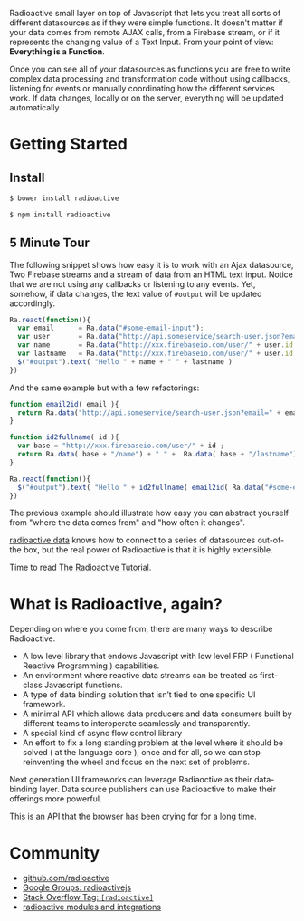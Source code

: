Radioactive small layer on top of Javascript that lets you treat all sorts of different datasources as if they were simple functions.
It doesn't matter if your data comes from remote AJAX calls, from a Firebase stream, or if it represents the changing value of a Text Input. From your point of view: **Everything is a Function**.

Once you can see all of your datasources as functions you are free to write complex data processing and transformation code without using callbacks, listening for events or manually coordinating how the different services work. If data changes, locally or on the server, everything will be updated automatically

# Getting Started

## Install

```bash
$ bower install radioactive
```

```bash
$ npm install radioactive
```

## 5 Minute Tour

The following snippet shows how easy it is to work with an Ajax datasource, Two Firebase streams and a stream of data from an HTML text input.
Notice that we are not using any callbacks or listening to any events.
Yet, somehow, if data changes, the text value of `#output` will be updated accordingly.

```javascript
Ra.react(function(){
  var email      = Ra.data("#some-email-input");
  var user       = Ra.data("http://api.someservice/search-user.json?email=" + email);
  var name       = Ra.data("http://xxx.firebaseio.com/user/" + user.id + "/name");
  var lastname   = Ra.data("http://xxx.firebaseio.com/user/" + user.id + "/lastname");
  $("#output").text( "Hello " + name + " " + lastname )
})
```

And the same example but with a few refactorings:

```javascript
function email2id( email ){
  return Ra.data("http://api.someservice/search-user.json?email=" + email).id
}

function id2fullname( id ){
  var base = "http://xxx.firebaseio.com/user/" + id ;
  return Ra.data( base + "/name") + " " +  Ra.data( base + "/lastname") 
}

Ra.react(function(){
  $("#output").text( "Hello " + id2fullname( email2id( Ra.data("#some-email-input")  ) ) )
})
```

The previous example should illustrate how easy you can abstract yourself from "where the data comes from" and "how often it changes".

[radioactive.data](https://github.com/radioactive/radioactive/wiki/radioactive.data) knows how to connect to a series of datasources out-of-the box, but the real power of Radioactive is that it is highly extensible. 

Time to read [The Radioactive Tutorial](https://github.com/radioactive/radioactive/wiki/Radioactive-Tutorial).

# What is Radioactive, again?

Depending on where you come from, there are many ways to describe Radioactive.

* A low level library that endows Javascript with low level FRP ( Functional Reactive Programming ) capabilities.
* An environment where reactive data streams can be treated as first-class Javascript functions.
* A type of data binding solution that isn’t tied to one specific UI framework.
* A minimal API which allows data producers and data consumers built by different teams to interoperate seamlessly and transparently.
* A special kind of async flow control library
* An effort to fix a long standing problem at the level where it should be solved ( at the language core ), once and for all, so we can stop reinventing the wheel and focus on the next set of problems.

Next generation UI frameworks can leverage Radiaoctive as their data-binding layer.
Data source publishers can use Radioactive to make their offerings more powerful.

This is an API that the browser has been crying for for a long time.


# Community

* [github.com/radioactive](https://github.com/radioactive)
* [Google Groups: radioactivejs](https://groups.google.com/forum/#!forum/radioactivejs)
* [Stack Overflow Tag: `[radioactive]`]()
* [radioactive modules and integrations](https://github.com/radioactive/radioactive/wiki/Modules)



